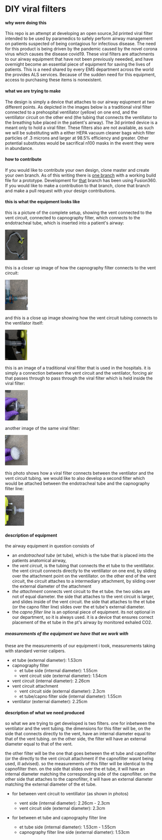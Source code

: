 # DIY viral filters

#### why were doing this

This repo is an attempt at developing an open source,3d printed viral filter intended to be used by paramedics to safely perform airway management on patients suspected of being contagious for infectious disease. The need for this product is being driven by the pandemic caused by the novel corona virus which causes the disease covid19. These viral filters are attachments to our airway equipment that have not been previously neeeded, and have overnight become an essential piece of equipment for saving the lives of patients. This is a need shared by every EMS department across the world the provides ALS services. Because of the sudden need for this equipment, access to purchasing these items is nonexistent.

#### what we are trying to make

The design is simply a device that attaches to our airway eqiupment at two different points. As depicted in the images below is a traditional viral filter connected to a prehospital ventillator (yellow) on one end, and the ventillator circuit on the other end (the tubing that connects the ventillator to the breathing tube placed in the patient's airway). The 3d printed device is a meant only to hold a viral filter. These filters also are not available, as such we will be substituting with a either HEPA vacuum cleaner bags which filter particles of .3 microns and larger at 98.5% efficiency and greater. Other potential substitutes would be sacrifical n100 masks in the event they were in abundance.

#### how to contribute

If you would like to contribute your own design, clone master and create your own branch. As of this writing there is [one branch](https://github.com/alienfetuseater/DIY*viral*filters/tree/threaded*filter*design) with a working build file for a prototype. Development for [that](https://github.com/alienfetuseater/DIY*viral*filters/tree/threaded*filter*design) branch has been using Fusion360. If you would like to make a contribution to that branch, clone that branch and make a pull request with your design contributions.

#### this is what the equipment looks like

this is a picture of the complete setup, showing the vent connected to the vent circuit, connected to capnography filter, which connects to the endotracheal tube, which is inserted into a patient's airway:

<img src="photos/completeSetup.jpg" height="100" alt="this is a picture of the complete setup, showing the vent connected to the vent circuit, connected to capnography filter, which connects to the endotracheal tube, which is inserted into a patient's airway">

this is a closer up image of how the capnography filter connects to the vent circuit:

<img src="photos/capnoFilterToVentCircuit.jpg" height="100" alt="this is a closer up image of how the capnography filter connects to the vent circuit">

and this is a close up image showing how the vent circuit tubing connects to the ventilator itself:

<img src="photos/ventCircuitToVent.jpg" height="100" alt="and this is a close up image showing how the vent circuit tubing connects to the ventilator itself">

this is an image of a traditional viral filter that is used in the hospitals. it is simply a connection between the vent circuit and the ventilator, forcing air that passes through to pass through the viral filter which is held inside the viral filter:

<img src="photos/viralFilter.jpg" height="100" alt="this is an image of a traditional viral filter that is used in the hospitals. it is simply a connection between the vent circuit and the ventilator, forcing air that passes through to pass through the viral filter which is held inside the viral filter">

another image of the same viral filter:

<img src="photos/viralFilter2.jpg" height="100" alt="another image of the same viral filter">

this photo shows how a viral filter connects between the ventilator and the vent circuit tubing. we would like to also develop a second filter which would be attached between the endotracheal tube and the capnography filter line:

<img src="photos/ventToViralFilterToVentCircuit.jpg" height="100" alt="this photo shows how a viral filter connects between the ventilator and the vent circuit tubing. we would like to also develop a second filter which would be attached between the endotracheal tube and the capnography filter line">

#### description of equipment

the airway equipment in question consists of

-   an _endotracheal tube_ (et tube), which is the tube that is placed into the patients anatomical airway,
-   the _vent circuit_, is the tubing that connects the et tube to the ventillator. the vent circuit connects directly to the ventillator on one end, by sliding over the attachment point on the ventillator. on the other end of the vent circuit, the circuit attaches to a intermediary attachment, by sliding over the external diameter of the attachment
-   _the attachment_ connects vent circuit to the et tube. the two sides are not of equal diameter. the side that attaches to the vent circuit is larger, and slides inside of the vent circuit. the side that attaches to the et tube (or the capno filter line) slides over the et tube's external diameter.
-   the _capno filter line_ is an optional piece of equipment. its not optional in our department, so it is always used. it is a device that ensures correct placement of the et tube in the pt's airway by monitored exhaled CO2.

##### measurements of the equipment we have that we work with

these are the measurements of our equipment i took, measurements taking with standard vernier calipers.

-   et tube (external diameter): 1.53cm
-   capnography filter
    -   et tube side (internal diameter): 1.55cm
    -   vent circuit side (external diameter): 1.54cm
-   vent circuit (internal diameter): 2.26cm
-   vent circuit attachment
    -   vent circuit side (external diameter): 2.3cm
    -   et tube/capno filter side (internal diameter): 1.55cm
-   ventilator (external diameter): 2.25cm

#### description of what we need produced

so what we are trying to get developed is two filters. one for inbetween the ventilator and the vent tubing. the dimensions for this filter will be, on the side that connects directly to the vent, have an internal diameter equal to that of the vent tubing. on the other side, the filter will have an external diameter equal to that of the vent.

the other filter will be the one that goes between the et tube and capnofilter (or the directly to the vent circuit attachment if the capnofilter wasnt being used, ill advised). so the measurements of this filter will be identical to the capnofilter then. on the side that slides over the et tube, it will have an internal diameter matching the corresponding side of the capnofilter. on the other side that attaches to the capnofilter, it will have an external diameter matching the external diameter of the et tube.

-   for between vent circuit to ventillator (as shown in photos)

    -   vent side (internal diameter): 2.26cm - 2.3cm
    -   vent circuit side (external diameter): 2.3cm

-   for between et tube and capnography filter line
    -   et tube side (internal diameter): 1.53cm - 1.55cm
    -   capnography filter line side (external diameter): 1.53cm
